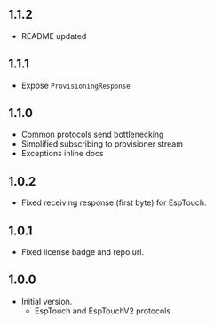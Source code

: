 ## 1.1.2

- README updated

## 1.1.1

- Expose `ProvisioningResponse`

## 1.1.0

- Common protocols send bottlenecking
- Simplified subscribing to provisioner stream
- Exceptions inline docs

## 1.0.2

- Fixed receiving response (first byte) for EspTouch.

## 1.0.1

- Fixed license badge and repo url.

## 1.0.0

- Initial version.
    - EspTouch and EspTouchV2 protocols